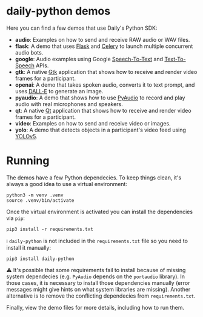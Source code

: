 # daily-python demos

Here you can find a few demos that use Daily's Python SDK:

- **audio**: Examples on how to send and receive RAW audio or WAV files.
- **flask**: A demo that uses [Flask](https://flask.palletsprojects.com/) and [Celery](https://docs.celeryq.dev/) to launch multiple concurrent audio bots.
- **google**: Audio examples using Google [Speech-To-Text](https://cloud.google.com/speech-to-text) and [Text-To-Speech](https://cloud.google.com/text-to-speech) APIs.
- **gtk**: A native [Gtk](https://www.gtk.org/) application that shows how to receive and render video frames for a participant.
- **openai**: A demo that takes spoken audio, converts it to text prompt, and uses [DALL-E](https://openai.com/dall-e) to generate an image.
- **pyaudio**: A demo that shows how to use [PyAudio](https://www.qt.io/qt-for-python) to record and play audio with real microphones and speakers.
- **qt**: A native [Qt](https://www.qt.io/qt-for-python) application that shows how to receive and render video frames for a participant.
- **video**: Examples on how to send and receive video or images.
- **yolo**: A demo that detects objects in a participant's video feed using [YOLOv5](https://pypi.org/project/yolov5/).

# Running

The demos have a few Python dependecies. To keep things clean, it's always a
good idea to use a virtual environment:

```
python3 -m venv .venv
source .venv/bin/activate
```

Once the virtual environment is activated you can install the dependencies via
`pip`:

```
pip3 install -r requirements.txt
```

ℹ️ `daily-python` is not included in the `requirements.txt` file so you need to
install it manually:

```
pip3 install daily-python
```

⚠️ It's possible that some requirements fail to install because of missing system
dependecies (e.g. `PyAudio` depends on the `portaudio` library). In those cases,
it is necessary to install those dependencies manually (error messages might
give hints on what system libraries are missing). Another alternative is to
remove the conflicting dependecies from `requirements.txt`.

Finally, view the demo files for more details, including how to run them.
